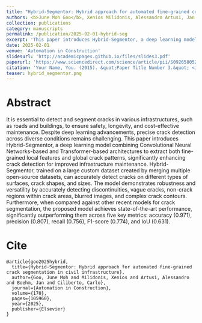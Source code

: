 ```yaml
---
title: "Hybrid-Segmentor: Hybrid approach for automated fine-grained crack segmentation in civil infrastructure"
authors: <b>June Moh Goo</b>, Xenios Milidonis, Alessandro Artusi, Jan Boehm, Carlo Ciliberto
collection: publications
category: manuscripts
permalink: /publication/2025-02-01-hybrid-seg
excerpt: 'This paper introduces Hybrid-Segmentor, a deep learning model that combines CNN and Transformer architectures to capture both local details and global patterns for precise crack detection and segmentation across diverse surfaces, achieving new state-of-the-art performance.'
date: 2025-02-01
venue: 'Automation in Construction'
slidesurl: 'http://academicpages.github.io/files/slides3.pdf'
paperurl: 'https://www.sciencedirect.com/science/article/pii/S0926580524006964'
citation: 'Your Name, You. (2015). &quot;Paper Title Number 3.&quot; <i>Journal 1</i>. 1(3).'
teaser: hybrid_segmentor.png
---
```


# Abstract

It is essential to detect and segment cracks in various infrastructures, such as roads and buildings, to ensure safety, longevity, and cost-effective maintenance. Despite deep learning advancements, precise crack detection across diverse conditions remains challenging. This paper introduces Hybrid-Segmentor, a deep learning model combining Convolutional Neural Networks-based and Transformer-based architectures to extract both fine-grained local features and global crack patterns, significantly enhancing crack detection for improved infrastructure maintenance. Hybrid-Segmentor, trained on a large custom dataset created by merging multiple open-source datasets, can accurately detect cracks on different types of surfaces, crack shapes, and sizes. The model demonstrates robustness and versatility by accurately detecting discontinuities, vague cracks, non-crack regions within crack areas, blurred images, and complex crack contours. Furthermore, when compared against other recent models for crack segmentation, the proposed model achieves state-of-the-art performance, significantly outperforming them across five key metrics: accuracy (0.971), precision (0.807), recall (0.756), F1-score (0.774), and IoU (0.631).

# Cite

```
@article{goo2025hybrid,
  title={Hybrid-Segmentor: Hybrid approach for automated fine-grained crack segmentation in civil infrastructure},
  author={Goo, June Moh and Milidonis, Xenios and Artusi, Alessandro and Boehm, Jan and Ciliberto, Carlo},
  journal={Automation in Construction},
  volume={170},
  pages={105960},
  year={2025},
  publisher={Elsevier}
}
```
